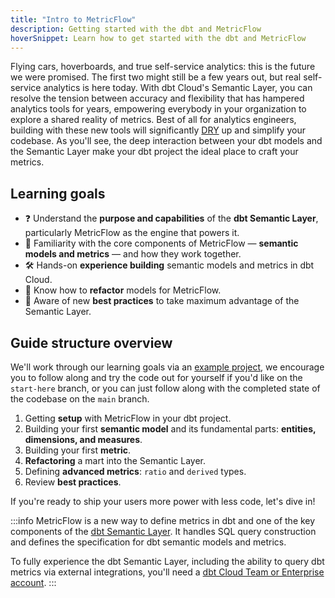```yaml
---
title: "Intro to MetricFlow"
description: Getting started with the dbt and MetricFlow
hoverSnippet: Learn how to get started with the dbt and MetricFlow
---
```


Flying cars, hoverboards, and true self-service analytics: this is the future we were promised. The first two might still be a few years out, but real self-service analytics is here today. With dbt Cloud's Semantic Layer, you can resolve the tension between accuracy and flexibility that has hampered analytics tools for years, empowering everybody in your organization to explore a shared reality of metrics. Best of all for analytics engineers, building with these new tools will significantly [DRY](https://docs.getdbt.com/terms/dry) up and simplify your codebase. As you'll see, the deep interaction between your dbt models and the Semantic Layer make your dbt project the ideal place to craft your metrics.

## Learning goals

- ❓ Understand the **purpose and capabilities** of the **dbt Semantic Layer**, particularly MetricFlow as the engine that powers it.
- 🧱 Familiarity with the core components of MetricFlow — **semantic models and metrics** — and how they work together.
- 🛠️ Hands-on **experience building** semantic models and metrics in dbt Cloud.
- 🔁 Know how to **refactor** models for MetricFlow.
- 🏅 Aware of new **best practices** to take maximum advantage of the Semantic Layer.

## Guide structure overview

We'll work through our learning goals via an [example project](https://github.com/dbt-labs/jaffle-sl-template), we encourage you to follow along and try the code out for yourself if you'd like on the `start-here` branch, or you can just follow along with the completed state of the codebase on the `main` branch.

1. Getting **setup** with MetricFlow in your dbt project.
2. Building your first **semantic model** and its fundamental parts: **entities, dimensions, and measures**.
3. Building your first **metric**.
4. **Refactoring** a mart into the Semantic Layer.
5. Defining **advanced metrics**: `ratio` and `derived` types.
6. Review **best practices**.

If you're ready to ship your users more power with less code, let's dive in!

:::info
MetricFlow is a new way to define metrics in dbt and one of the key components of the [dbt Semantic Layer](/docs/use-dbt-semantic-layer/dbt-sl). It handles SQL query construction and defines the specification for dbt semantic models and metrics.

To fully experience the dbt Semantic Layer, including the ability to query dbt metrics via external integrations, you'll need a [dbt Cloud Team or Enterprise account](https://www.getdbt.com/pricing/).
:::
